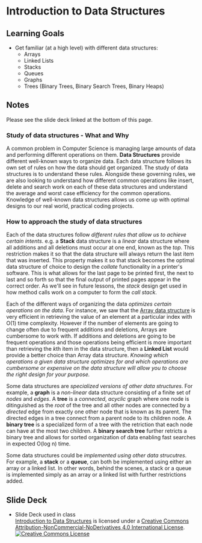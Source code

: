 # Introduction to Data Structures
## Learning Goals
+ Get familiar (at a high level) with different data structures:
  + Arrays
  + Linked Lists
  + Stacks
  + Queues
  + Graphs
  + Trees (Binary Trees, Binary Search Trees, Binary Heaps)

## Notes
Please see the slide deck linked at the bottom of this page.

### Study of data structures - What and Why
A common problem in Computer Science is managing large amounts of data and performing different operations on them. **Data Structures** provide different well-known ways to organize data. Each data structure follows its own set of rules on how the data should get organized. The study of data structures is to understand these rules. Alongside these governing rules, we are also looking to understand how different common operations like insert, delete and search work on each of these data structures and understand the average and worst case efficiency for the common operations. Knowledge of well-known data structures allows us come up with optimal designs to our real world, practical coding projects.

### How to approach the study of data structures
Each of the data structures follow _different rules that allow us to achieve certain intents_. e.g. a **Stack** data structure is a _linear_ data structure where all additions and all deletions must occur at one end, known as the _top_. This restriction makes it so that the data structure will always return the last item that was inserted. This property makes it so that stack becomes the optimal data structure of choice to design the _collate_ functionality in a printer's software. This is what allows for the last page to be printed first, the next to last and so forth so that the final output of printed pages appear in the correct order. As we'll see in future lessons, the *stack* design get used in how method calls work on a computer to form the *call stack*.

Each of the different ways of organizing the data _optimizes certain operations on the data_. For instance, we saw that the [Array data structure](https://github.com/Ada-Developers-Academy/textbook-curriculum/blob/master/04-cs-fundamentals/classroom/Arrays.md) is very efficient in retrieving the value of an element at a particular index with O(1) time complexity. However if the number of elements are going to change often due to frequent additions and deletions, Arrays are cumbersome to work with. If additions and deletions are going to be frequent operations and those operations being efficient is more important than retrieving the *k*th item in the data structure, then a **Linked List** would provide a better choice than Array data structure. _Knowing which operations a given data structure optimizes for and which operations are cumbersome or expensive on the data structure will allow you to choose the right design for your purpose._

Some data structures are _specialized versions of other data structures_. For example, a **graph** is a _non-linear_ data structure consisting of a finite set of _nodes_ and _edges_. A **tree** is a _connected_, _acyclic_ graph where one node is ditinguished as the _root_ of the tree and all other nodes are connected by a _directed_ edge from exactly one other node that is known as its parent. The directed edges in a tree connect from a parent node to its children node. A **binary tree** is a specialized form of a tree with the retriction that each node can have at the most two children. A **binary search tree** further retricts a binary tree and allows for sorted organization of data enabling fast searches in expected O(log n) time.

Some data structures could be _implemented using other data strucutres_. For example, a **stack** or a **queue**, can both be implemented using either an array or a linked list. In other words, behind the scenes, a stack or a queue is implemented simply as an array or a linked list with further restrictions added.

## Slide Deck
+ Slide Deck used in class</br>
<span xmlns:dct="http://purl.org/dc/terms/" property="dct:title"><a href="https://drive.google.com/file/d/0B__DV26QHsH4NFFtNGc0aWpZWXc/view?usp=sharing">Introduction to Data Structures</a></span> is licensed under a <a rel="license" href="http://creativecommons.org/licenses/by-nc-nd/4.0/">Creative Commons Attribution-NonCommercial-NoDerivatives 4.0 International License</a>.</br>
<a rel="license" href="http://creativecommons.org/licenses/by-nc-nd/4.0/"><img alt="Creative Commons License" style="border-width:0" src="https://i.creativecommons.org/l/by-nc-nd/4.0/88x31.png" /></a><br />
